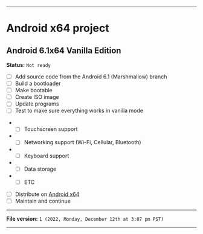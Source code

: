 
***

# Android x64 project

## Android 6.1x64 Vanilla Edition

**Status:** `Not ready`

- [ ] Add source code from the Android 6.1 (Marshmallow) branch
- [ ] Build a bootloader
- [ ] Make bootable
- [ ] Create ISO image
- [ ] Update programs
- [ ] Test to make sure everything works in vanilla mode
- - [ ] Touchscreen support
- - [ ] Networking support (Wi-Fi, Cellular, Bluetooth)
- - [ ] Keyboard support
- - [ ] Data storage
- - [ ] ETC
- [ ] Distribute on [Android x64](https://archive.org/details/@android-x64)
- [ ] Maintain and continue

***

**File version:** `1 (2022, Monday, December 12th at 3:07 pm PST)`

***
